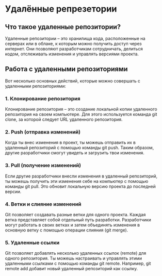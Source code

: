 # Удалённые репрезетории

## Что такое удаленные репозитории?
Удаленные репозитории – это хранилища кода, расположенные на серверах или в облаке, к которым можно получить доступ через интернет. Они позволяют разработчикам сотрудничать, делиться кодом, отслеживать изменения и управлять версиями проекта.

## Работа с удаленными репозиториями
Вот несколько основных действий, которые можно совершать с удаленными репозиториями:

### 1. Клонирование репозитория
Клонирование репозитория – это создание локальной копии удаленного репозитория на своем компьютере. Для этого используется команда git clone, за которой следует URL удаленного репозитория.

### 2. Push (отправка изменений)
Когда ты внес изменения в проект, ты можешь отправить их в удаленный репозиторий с помощью команды git push. Таким образом, другие разработчики смогут увидеть и загрузить твои изменения.

### 3. Pull (получение изменений)
Если другие разработчики внесли изменения в удаленный репозиторий, ты можешь получить эти изменения себе на компьютер с помощью команды git pull. Это обновит локальную версию проекта до последней версии.

### 4. Ветки и слияние изменений
Git позволяет создавать разные ветки для одного проекта. Каждая ветка представляет собой отдельный путь разработки. Разработчики могут работать в своих ветках и затем объединять изменения в основную ветку с помощью операции слияния (git merge).

### 5. Удаленные ссылки
Git позволяет добавлять несколько удаленных ссылок (remote) для одного репозитория. Ты можешь настраивать и управлять этими удаленными ссылками с помощью команды git remote. Например, git remote add добавит новый удаленный репозиторий как ссылку.
